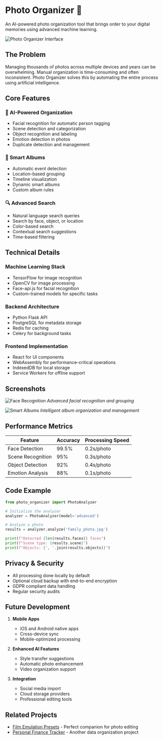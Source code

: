 # Photo Organizer 📸

An AI-powered photo organization tool that brings order to your digital memories using advanced machine learning.

![Photo Organizer Interface](/src/assets/projects/photo-organizer-main.png)

## The Problem

Managing thousands of photos across multiple devices and years can be overwhelming. Manual organization is time-consuming and often inconsistent. Photo Organizer solves this by automating the entire process using artificial intelligence.

## Core Features

### 🤖 AI-Powered Organization
- Facial recognition for automatic person tagging
- Scene detection and categorization
- Object recognition and labeling
- Emotion detection in photos
- Duplicate detection and management

### 📁 Smart Albums
- Automatic event detection
- Location-based grouping
- Timeline visualization
- Dynamic smart albums
- Custom album rules

### 🔍 Advanced Search
- Natural language search queries
- Search by face, object, or location
- Color-based search
- Contextual search suggestions
- Time-based filtering

## Technical Details

### Machine Learning Stack
- TensorFlow for image recognition
- OpenCV for image processing
- Face-api.js for facial recognition
- Custom-trained models for specific tasks

### Backend Architecture
- Python Flask API
- PostgreSQL for metadata storage
- Redis for caching
- Celery for background tasks

### Frontend Implementation
- React for UI components
- WebAssembly for performance-critical operations
- IndexedDB for local storage
- Service Workers for offline support

## Screenshots

![Face Recognition](/src/assets/projects/photo-organizer-faces.png)
*Advanced facial recognition and grouping*

![Smart Albums](/src/assets/projects/photo-organizer-albums.png)
*Intelligent album organization and management*

## Performance Metrics

| Feature | Accuracy | Processing Speed |
|---------|----------|-----------------|
| Face Detection | 99.5% | 0.2s/photo |
| Scene Recognition | 95% | 0.3s/photo |
| Object Detection | 92% | 0.4s/photo |
| Emotion Analysis | 88% | 0.1s/photo |

## Code Example

```python
from photo_organizer import PhotoAnalyzer

# Initialize the analyzer
analyzer = PhotoAnalyzer(model='advanced')

# Analyze a photo
results = analyzer.analyze('family_photo.jpg')

print(f"Detected {len(results.faces)} faces")
print(f"Scene type: {results.scene}")
print(f"Objects: {', '.join(results.objects)}")
```

## Privacy & Security

- All processing done locally by default
- Optional cloud backup with end-to-end encryption
- GDPR compliant data handling
- Regular security audits

## Future Development

1. **Mobile Apps**
   - iOS and Android native apps
   - Cross-device sync
   - Mobile-optimized processing

2. **Enhanced AI Features**
   - Style transfer suggestions
   - Automatic photo enhancement
   - Video organization support

3. **Integration**
   - Social media import
   - Cloud storage providers
   - Professional editing tools

## Related Projects

- [Film Emulation Presets](/projects/4) - Perfect companion for photo editing
- [Personal Finance Tracker](/projects/9) - Another data organization project 
